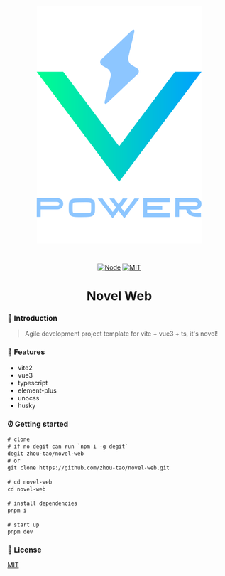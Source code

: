 <div align="center">
  <p align="center"><img alt="Novel" align="center" src="./.github/logo.svg"/></p><br>
  <p align="center">
    <a href="https://img.shields.io/badge/node-%3E%3D14-orange"><img src="https://img.shields.io/badge/node-%3E%3D14-orange" alt="Node"></a>
    <a href="https://github.com/zhou-tao/novel-web/LICENSE"><img src="https://img.shields.io/badge/license-MIT-brightgreen" alt="MIT"></a>
  </p>
  <h1>Novel Web</h1>
</div>

### :loudspeaker: Introduction

> Agile development project template for vite + vue3 + ts, it's novel!

### :rocket: Features

- vite2
- vue3
- typescript
- element-plus
- unocss
- husky

### :alarm_clock: Getting started

```shell
# clone
# if no degit can run `npm i -g degit`
degit zhou-tao/novel-web
# or
git clone https://github.com/zhou-tao/novel-web.git

# cd novel-web
cd novel-web

# install dependencies
pnpm i

# start up
pnpm dev

```

### :bookmark_tabs: License

[MIT](https://github.com/zhou-tao/novel-web/LICENSE)

